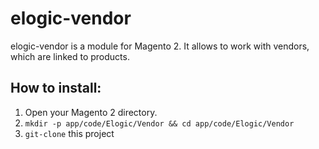 # elogic-vendor
elogic-vendor is a module for Magento 2. It allows to work with vendors, which are linked to products.
## How to install:
1. Open your Magento 2 directory.
1. `mkdir -p app/code/Elogic/Vendor && cd app/code/Elogic/Vendor`
1. `git-clone` this project
